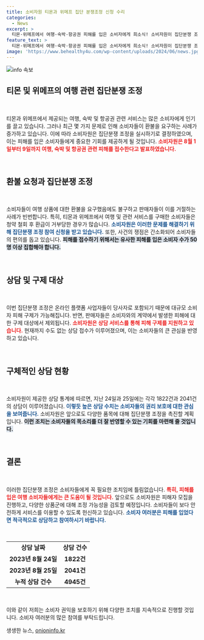 ```yaml
---
title: 소비자원 티몬과 위메프 집단 분쟁조정 신청 수리
categories:
  - News
excerpt: >
  티몬·위메프에서 여행·숙박·항공권 피해를 입은 소비자에게 희소식! 소비자원이 집단분쟁 조정을 시작하며, 피해자 접수를 8월 1일부터 진행합니다. 빠르게 환불받고 싶다면 이 기회를 놓치지 마세요!
feature_text: >
  티몬·위메프에서 여행·숙박·항공권 피해를 입은 소비자에게 희소식! 소비자원이 집단분쟁 조정을 시작하며, 피해자 접수를 8월 1일부터 진행합니다. 빠르게 환불받고 싶다면 이 기회를 놓치지 마세요!
image: 'https://www.behealthy4u.com/wp-content/uploads/2024/06/news.jpg'
---
```


<p><img src="https://www.behealthy4u.com/wp-content/uploads/2024/06/news.jpg" alt="info 속보" /></p>

<h2 data-ke-size="size26">티몬 및 위메프의 여행 관련 집단분쟁 조정</h2>

<p data-ke-size="size16">&nbsp;</p>

<p>티몬과 위메프에서 제공되는 여행, 숙박 및 항공권 관련 서비스는 많은 소비자에게 인기를 끌고 있습니다. 그러나 최근 몇 가지 문제로 인해 소비자들이 환불을 요구하는 사례가 증가하고 있습니다. 이에 따라 소비자원은 집단분쟁 조정을 실시하기로 결정하였으며, 이는 피해를 입은 소비자들에게 중요한 기회를 제공하게 될 것입니다. <b><span style="color: #ee2323;">소비자원은 8월 1일부터 9일까지 여행, 숙박 및 항공권 관련 피해를 접수한다고 발표하였습니다.</span></b></p>

<p data-ke-size="size16">&nbsp;</p>

<h2 data-ke-size="size26">환불 요청과 집단분쟁 조정</h2>

<p data-ke-size="size16">&nbsp;</p>

<p>소비자들이 여행 상품에 대한 환불을 요구했음에도 불구하고 판매자들이 이를 거절하는 사례가 빈번합니다. 특히, 티몬과 위메프에서 여행 및 관련 서비스를 구매한 소비자들은 청약 철회 후 환급이 거부당한 경우가 많습니다. <b><span style="color: #1a5490;">소비자원은 이러한 문제를 해결하기 위해 집단분쟁 조정 참여 신청을 받고 있습니다.</span></b> 또한, 사건의 쟁점은 간소화되어 소비자들의 편의를 돕고 있습니다. <b><span style="background-color: #21538527;">피해를 접수하기 위해서는 유사한 피해를 입은 소비자 수가 50명 이상 집합해야 합니다.</span></b></p>

<p data-ke-size="size16">&nbsp;</p>

<h2 data-ke-size="size26">상담 및 구제 대상</h2>

<p data-ke-size="size16">&nbsp;</p>

<p>이번 집단분쟁 조정은 온라인 플랫폼 사업자들이 당사자로 포함되기 때문에 대규모 소비자 피해 구제가 가능해집니다. 반면, 판매자들은 소비자와의 계약에서 발생한 피해에 대한 구제 대상에서 제외됩니다. <b><span style="color: #ee2323;">소비자원은 상담 서비스를 통해 피해 구제를 지원하고 있습니다.</span></b> 현재까지 수도 없는 상담 접수가 이루어졌으며, 이는 소비자들의 큰 관심을 반영하고 있습니다. </p>

<p data-ke-size="size16">&nbsp;</p>

<h2 data-ke-size="size26">구체적인 상담 현황</h2>

<p data-ke-size="size16">&nbsp;</p>

<p>소비자원이 제공한 상담 통계에 따르면, 지난 24일과 25일에는 각각 1822건과 2041건의 상담이 이루어졌습니다. <b><span style="color: #1a5490;">이렇듯 높은 상담 수치는 소비자들의 권리 보호에 대한 관심을 보여줍니다.</span></b> 소비자원은 앞으로도 다양한 품목에 대해 집단분쟁 조정을 촉진할 계획입니다. <b><span style="background-color: #21538527;">이런 조치는 소비자들의 목소리를 더 잘 반영할 수 있는 기회를 마련해 줄 것입니다.</span></b></p>

<p data-ke-size="size16">&nbsp;</p>

<h2 data-ke-size="size26">결론</h2>

<p data-ke-size="size16">&nbsp;</p>

<p>이러한 집단분쟁 조정은 소비자들에게 꼭 필요한 조치임에 틀림없습니다. <b><span style="color: #ee2323;">특히, 피해를 입은 여행 소비자들에게는 큰 도움이 될 것입니다.</span></b> 앞으로도 소비자원은 피해자 모집을 진행하고, 다양한 상품군에 대해 조정 가능성을 검토할 예정입니다. 소비자들이 보다 안전하게 서비스를 이용할 수 있도록 헌신하고 있습니다. <b><span style="color: #1a5490;">소비자 여러분은 피해를 입었다면 적극적으로 상담하고 참여하시기 바랍니다.</span></b></p>

<p data-ke-size="size16">&nbsp;</p>

<table>
  <tr>
    <td style="text-align: center; height: 17px;"><b>상담 날짜</b></td>
    <td style="text-align: center; height: 17px;"><b>상담 건수</b></td>
  </tr>
  <tr>
    <td style="text-align: center; height: 17px;"><b>2023년 8월 24일</b></td>
    <td style="text-align: center; height: 17px;"><b>1822건</b></td>
  </tr>
  <tr>
    <td style="text-align: center; height: 17px;"><b>2023년 8월 25일</b></td>
    <td style="text-align: center; height: 17px;"><b>2041건</b></td>
  </tr>
  <tr>
    <td style="text-align: center; height: 17px;"><b>누적 상담 건수</b></td>
    <td style="text-align: center; height: 17px;"><b>4945건</b></td>
  </tr>
</table>

<p data-ke-size="size16">&nbsp;</p>

<p>이와 같이 저희는 소비자 권익을 보호하기 위해 다양한 조치를 지속적으로 진행할 것입니다. 소비자 여러분의 많은 참여를 부탁드립니다.</p>
생생한 뉴스, <a href="https://onioninfo.kr" rel="dofollow">onioninfo.kr</a>



